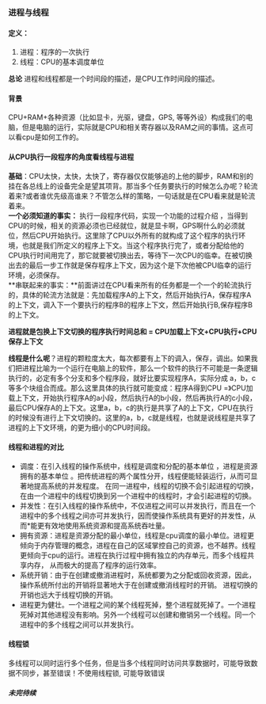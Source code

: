 ### 进程与线程
#### 定义：
1. 进程：程序的一次执行  
2. 线程：CPU的基本调度单位  

**总论** 进程和线程都是一个时间段的描述，是CPU工作时间段的描述。
#### 背景
CPU+RAM+各种资源（比如显卡，光驱，键盘，GPS, 等等外设）构成我们的电脑，但是电脑的运行，实际就是CPU和相关寄存器以及RAM之间的事情。这点可以看cpu是如何工作的。
#### 从CPU执行一段程序的角度看线程与进程
 **基础**：CPU太快，太快，太快了，寄存器仅仅能够追的上他的脚步，RAM和别的挂在各总线上的设备完全是望其项背。那当多个任务要执行的时候怎么办呢？轮流着来?或者谁优先级高谁来？不管怎么样的策略，一句话就是在CPU看来就是轮流着来。  
 **一个必须知道的事实：** 执行一段程序代码，实现一个功能的过程介绍 ，当得到CPU的时候，相关的资源必须也已经就位，就是显卡啊，GPS啊什么的必须就位，然后CPU开始执行。这里除了CPU以外所有的就构成了这个程序的执行环境，也就是我们所定义的程序上下文。当这个程序执行完了，或者分配给他的CPU执行时间用完了，那它就要被切换出去，等待下一次CPU的临幸。在被切换出去的最后一步工作就是保存程序上下文，因为这个是下次他被CPU临幸的运行环境，必须保存。  
 **串联起来的事实：**前面讲过在CPU看来所有的任务都是一个一个的轮流执行的，具体的轮流方法就是：先加载程序A的上下文，然后开始执行A，保存程序A的上下文，调入下一个要执行的程序B的程序上下文，然后开始执行B,保存程序B的上下文。  

**进程就是包换上下文切换的程序执行时间总和 = CPU加载上下文+CPU执行+CPU保存上下文**

**线程是什么呢**？进程的颗粒度太大，每次都要有上下的调入，保存，调出。如果我们把进程比喻为一个运行在电脑上的软件，那么一个软件的执行不可能是一条逻辑执行的，必定有多个分支和多个程序段，就好比要实现程序A，实际分成 a，b，c等多个块组合而成。那么这里具体的执行就可能变成：程序A得到CPU =》CPU加载上下文，开始执行程序A的a小段，然后执行A的b小段，然后再执行A的c小段，最后CPU保存A的上下文。这里a，b，c的执行是共享了A的上下文，CPU在执行的时候没有进行上下文切换的。这里的a，b，c就是线程，也就是说线程是共享了进程的上下文环境，的更为细小的CPU时间段。

#### 线程和进程的对比
* 调度：在引入线程的操作系统中，线程是调度和分配的基本单位 ，进程是资源拥有的基本单位 。把传统进程的两个属性分开，线程便能轻装运行，从而可显著地提高系统的并发程度。 在同一进程中，线程的切换不会引起进程的切换，在由一个进程中的线程切换到另一个进程中的线程时，才会引起进程的切换。
* 并发性：在引入线程的操作系统中，不仅进程之间可以并发执行，而且在一个进程中的多个线程之间亦可并发执行，因而使操作系统具有更好的并发性，从而*能更有效地使用系统资源和提高系统吞吐量。
* 拥有资源：进程是资源分配的最小单位，线程是cpu调度的最小单位。进程更倾向于内存管理的概念，进程在自己的区域掌控自己的资源，也不越界。线程更倾向于cpu的运行。进程在执行过程中拥有独立的内存单元，而多个线程共享内存， 从而极大的提高了程序的运行效率。
* 系统开销：由于在创建或撤消进程时，系统都要为之分配或回收资源，因此，操作系统所付出的开销将显著地大于在创建或撤消线程时的开销。 进程切换的开销也远大于线程切换的开销。
* 进程更为健壮。一个进程之间的某个线程死掉，整个进程就死掉了。一个进程死掉对其他进程没有影响。另外一个线程可以创建和撤销另一个线程。同一个进程中的多个线程之间可以并发执行。

#### 线程锁
多线程可以同时运行多个任务，但是当多个线程同时访问共享数据时，可能导致数据不同步，甚至错误！不使用线程锁, 可能导致错误

##### 未完待续